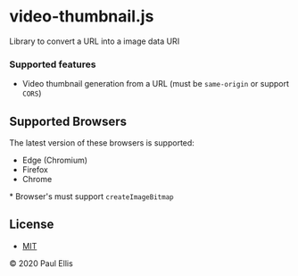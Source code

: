 # video-thumbnail.js
Library to convert a URL into a image data URI

### Supported features

* Video thumbnail generation from a URL (must be `same-origin` or support `CORS`)

## Supported Browsers

The latest version of these browsers is supported:

* Edge (Chromium)
* Firefox
* Chrome

\* Browser's must support `createImageBitmap`

## License

* [MIT](./LICENSE)

&copy; 2020 Paul Ellis
